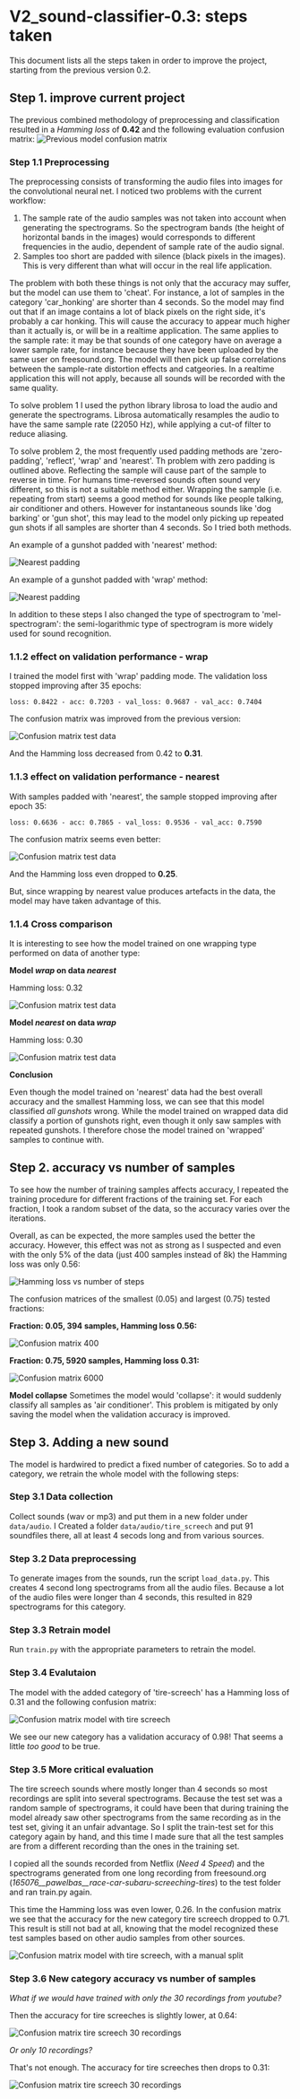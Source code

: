 # V2_sound-classifier-0.3: steps taken

This document lists all the steps taken in order to improve the project, starting from the previous version 0.2.

## Step 1. improve current project
The previous combined methodology of preprocessing and classification resulted in a *Hamming loss* of **0.42** and the following evaluation confusion matrix:
![Previous model confusion matrix](results/previous_model.png)

### Step 1.1 Preprocessing
The preprocessing consists of transforming the audio files into images for the convolutional neural net.
I noticed two problems with the current workflow:
 1. The sample rate of the audio samples was not taken into account when generating the spectrograms. So the spectrogram bands (the height of horizontal bands in the images) would corresponds to different frequencies in the audio, dependent of sample rate of the audio signal.
 2. Samples too short are padded with silence (black pixels in the images). This is very different than what will occur in the real life application.

The problem with both these things is not only that the accuracy may suffer, but the model can use them to 'cheat'. For instance, a lot of samples in the category 'car_honking' are shorter than 4 seconds. So the model may find out that if an image contains a lot of black pixels on the right side, it's probably a car honking. This will cause the accuracy to appear much higher than it actually is, or will be in a realtime application. The same applies to the sample rate: it may be that sounds of one category have on average a lower sample rate, for instance because they have been uploaded by the same user on freesound.org. The model will then pick up false correlations between the sample-rate distortion effects and catgeories. In a realtime application this will not apply, because all sounds will be recorded with the same quality.

To solve problem 1 I used the python library librosa to load the audio and generate the spectrograms. Librosa automatically resamples the audio to have the same sample rate (22050 Hz), while applying a cut-of filter to reduce aliasing.

To solve problem 2, the most frequently used padding methods are 'zero-padding', 'reflect', 'wrap' and 'nearest'. Th problem with zero padding is outlined above. Reflecting the sample will cause part of the sample to reverse in time. For humans time-reversed sounds often sound very different, so this is not a suitable method either. Wrapping the sample (i.e. repeating from start) seems a good method for sounds like people talking, air conditioner and others. However for instantaneous sounds like 'dog barking' or 'gun shot', this may lead to the model only picking up repeated gun shots if all samples are shorter than 4 seconds. So I tried both methods.

An example of a gunshot padded with 'nearest' method:

![Nearest padding](results/spectrogram_nearest.png)

An example of a gunshot padded with 'wrap' method:

![Nearest padding](results/spectrogram_wrap.png)

In addition to these steps I also changed the type of spectrogram to 'mel-spectrogram': the semi-logarithmic type of spectrogram is more widely used for sound recognition.

### 1.1.2 effect on validation performance - wrap

I trained the model first with 'wrap' padding mode. The validation loss stopped improving after 35 epochs:
```
loss: 0.8422 - acc: 0.7203 - val_loss: 0.9687 - val_acc: 0.7404
```
The confusion matrix was improved from the previous version:

![Confusion matrix test data](results/validation_confusion_wrap.png)

And the Hamming loss decreased from 0.42 to **0.31**.

### 1.1.3 effect on validation performance - nearest

With samples padded with 'nearest', the sample stopped improving after epoch 35:
```
loss: 0.6636 - acc: 0.7865 - val_loss: 0.9536 - val_acc: 0.7590
```
The confusion matrix seems even better:

![Confusion matrix test data](results/validation_confusion_nearest.png)

And the Hamming loss even dropped to **0.25**.

But, since wrapping by nearest value produces artefacts in the data, the model may have taken advantage of this.

### 1.1.4 Cross comparison

It is interesting to see how the model trained on one wrapping type performed on data of another type:

**Model *wrap* on data *nearest***

Hamming loss: 0.32

![Confusion matrix test data](results/validation_confusion_model_wrap_on_data_nearest.png)


**Model *nearest* on data *wrap***

Hamming loss: 0.30

![Confusion matrix test data](results/validation_confusion_model_nearest_on_data_wrap.png)

**Conclusion**

Even though the model trained on 'nearest' data had the best overall accuracy and the smallest Hamming loss, we can see that this model classified *all gunshots* wrong. While the model trained on wrapped data did classify a portion of gunshots right, even though it only saw samples with repeated gunshots. I therefore chose the model trained on 'wrapped' samples to continue with. 

## Step 2. accuracy vs number of samples
To see how the number of training samples affects accuracy, I repeated the training procedure for different fractions of the training set. For each fraction, I took a random subset of the data, so the accuracy varies over the iterations.

Overall, as can be expected, the more samples used the better the accuracy. However, this effect was not as strong as I suspected and even with the only 5% of the data (just 400 samples instead of 8k) the Hamming loss was only 0.56:

![Hamming loss vs number of steps](results/training_samples_vs_acc.png)

The confusion matrices of the smallest (0.05) and largest (0.75) tested fractions:

**Fraction: 0.05, 394 samples, Hamming loss 0.56:**

![Confusion matrix 400](results/training_samples_394.png)

**Fraction: 0.75, 5920 samples, Hamming loss 0.31:**

![Confusion matrix 6000](results/training_samples_5920.png)

**Model collapse**
Sometimes the model would 'collapse': it would suddenly classify all samples as 'air conditioner'. This problem is mitigated by only saving the model when the validation accuracy is improved.

## Step 3. Adding a new sound
The model is hardwired to predict a fixed number of categories. So to add a category, we retrain the whole model with the following steps:

### Step 3.1 Data collection
Collect sounds (wav or mp3) and put them in a new folder under `data/audio`. I Created a folder `data/audio/tire_screech` and put 91 soundfiles there, all at least 4 secods long and from various sources.

### Step 3.2 Data preprocessing
To generate images from the sounds, run the script `load_data.py`. This creates 4 second long spectrograms from all the audio files. Because a lot of the audio files were longer than 4 seconds, this resulted in 829 spectrograms for this category.

### Step 3.3 Retrain model
Run `train.py` with the appropriate parameters to retrain the model.

### Step 3.4 Evalutaion
The model with the added category of 'tire-screech' has a Hamming loss of 0.31 and the following confusion matrix:

![Confusion matrix model with tire screech](results/model-with-tire-screech.png)

We see our new category has a validation accuracy of 0.98! That seems a little *too good* to be true.

### Step 3.5 More critical evaluation
The tire screech sounds where mostly longer than 4 seconds so most recordings are split into several spectrograms. Because the test set was a random sample of spectrograms, it could have been that during training the model already saw other spectrograms from the same recording as in the test set, giving it an unfair advantage. So I split the train-test set for this category again by hand, and this time I made sure that all the test samples are from a different recording than the ones in the training set.

I copied all the sounds recorded from Netflix (*Need 4 Speed*) and the spectrograms generated from one long recording from freesound.org (*165076__pawelbas__race-car-subaru-screeching-tires*) to the test folder and ran train.py again.

This time the Hamming loss was even lower, 0.26. In the confusion matrix we see that the accuracy for the new category tire screech dropped to 0.71. This result is still not bad at all, knowing that the model recognized these test samples based on other audio samples from other sources.

![Confusion matrix model with tire screech, with a manual split](results/model-with-tire-screech-manual-split.png)

### Step 3.6 New category accuracy vs number of samples
*What if we would have trained with only the 30 recordings from youtube?*

Then the accuracy for tire screeches is slightly lower, at 0.64:

![Confusion matrix tire screech 30 recordings](results/model-with-tire-screech-30.png)

*Or only 10 recordings?*

That's not enough. The accuracy for tire screeches then drops to 0.31:

![Confusion matrix tire screech 30 recordings](results/model-with-tire-screech-10.png)

